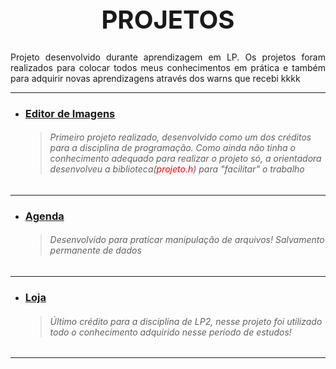 <h1 style="Text-align: center; font-size: 40px"> PROJETOS</h1>
    <p style="Text-align: justify; font-size: 14px">Projeto desenvolvido durante aprendizagem em LP. Os projetos foram realizados para colocar todos meus conhecimentos em prática e também para adquirir novas aprendizagens através dos warns que recebi kkkk</p>

---

- ### **[Editor de Imagens](https://github.com/Arouca-b/Faculdade/tree/main/projetos%20-%20C/editor-imagens)**
    >###### Primeiro projeto realizado, desenvolvido como um dos créditos para a disciplina de programação. Como ainda não tinha o conhecimento adequado para realizar o projeto só, a orientadora desenvolveu a biblioteca(<span style="color: red">projeto.h</span>) para "facilitar" o trabalho
    
---

- ### **[Agenda](https://github.com/Arouca-b/Faculdade/tree/main/projetos%20-%20C/agenda)**
    > ###### Desenvolvido para praticar manipulação de arquivos! Salvamento permanente de dados
---
- ### **[Loja](https://github.com/Arouca-b/Faculdade/tree/main/projetos%20-%20C/loja)**
    > ###### Último crédito para a disciplina de LP2, nesse projeto foi utilizado todo o conhecimento adquirido nesse período de estudos!  

---